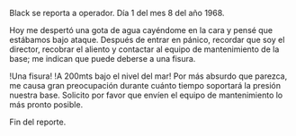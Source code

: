Black se reporta a operador. 
Día 1 del mes 8 del año 1968.

Hoy me despertó una gota de agua cayéndome en la cara y pensé que estábamos bajo ataque. Después de entrar en pánico, recordar que soy el director, recobrar el aliento y contactar al equipo de mantenimiento de la base; me indican que puede deberse a una fisura. 

!Una fisura! !A 200mts bajo el nivel del mar! Por más absurdo que parezca, me causa gran preocupación durante cuánto tiempo soportará la presión nuestra base. Solicito por favor que envíen el equipo de mantenimiento lo más pronto posible. 

Fin del reporte.